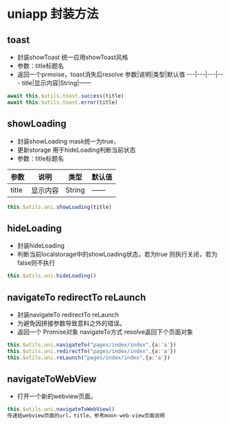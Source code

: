 # uniapp 封装方法
## toast  
- 封装showToast 统一应用showToast风格
- 参数：title标题名
- 返回一个prmoise，toast消失后resolve 
 参数|说明|类型|默认值
 ---|---|---|---
 title|显示内容|String|——

``` javascript
await this.$utils.toast.success(title)             
await this.$utils.toast.error(title)
```

## showLoading  
- 封装showLoading mask统一为true，
- 更新storage 用于hideLoading判断当前状态
- 参数：title标题名

 参数|说明|类型|默认值
 ---|---|---|---
 title|显示内容|String|——

``` javascript
this.$utils.uni.showLoading(title)             
```

## hideLoading  
- 封装hideLoading  
- 判断当前localstorage中的showLoading状态，若为true 则执行关闭，若为false则不执行

``` javascript
this.$utils.uni.hideLoading()             
```

## navigateTo redirectTo reLaunch
- 封装navigateTo redirectTo reLaunch
- 为避免因拼接参数导致意料之外的错误。
- 返回一个 Promise对象  navigateTo方式 resolve返回下个页面对象

``` javascript
this.$utils.uni.navigateTo("pages/index/index",{a:'a'}) 
this.$utils.uni.redirectTo("pages/index/index",{a:'a'})             
this.$utils.uni.reLaunch("pages/index/index",{a:'a'})             
```


## navigateToWebView
- 打开一个新的webview页面。 
``` javascript
this.$utils.uni.navigateToWebView() 
传递给webview页面的url，title，参考moon-web-view页面说明 
```
